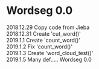 # Wordseg 0.0

2018.12.29 Copy code from Jieba  
2018.12.31 Create 'cut_word()'   
2019.1.1   Create 'count_word()'  
2019.1.2  Fix 'count_word()'   
2019.1.3  Create 'word_cloud_test()'   
2019.1.5  Many def.....  Wordseg 0.0 
